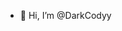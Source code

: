 - 👋 Hi, I’m @DarkCodyy

<!---
DarkCodyy/DarkCodyy is a ✨ special ✨ repository because its `README.md` (this file) appears on your GitHub profile.
You can click the Preview link to take a look at your changes.
--->
